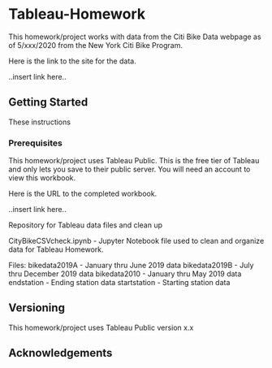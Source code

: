 # Tableau-Homework

This homework/project works with data from the Citi Bike Data webpage as of 5/xxx/2020 from the New York Citi Bike Program.

Here is the link to the site for the data.

..insert link here..

## Getting Started

These instructions


### Prerequisites

This homework/project uses Tableau Public.  This is the free tier of Tableau and only lets you save to their public server.  You will need an account to view this workbook.

Here is the URL to the completed workbook.

..insert link here..



Repository for Tableau data files and clean up

CityBikeCSVcheck.ipynb - Jupyter Notebook file used to clean and organize data for Tableau Homework.

Files:
bikedata2019A - January thru June 2019 data
bikedata2019B - July thru December 2019 data
bikedata2010 - January thru May 2019 data
endstation - Ending station data
startstation - Starting station data


## Versioning

This homework/project uses Tableau Public version x.x


## Acknowledgements



